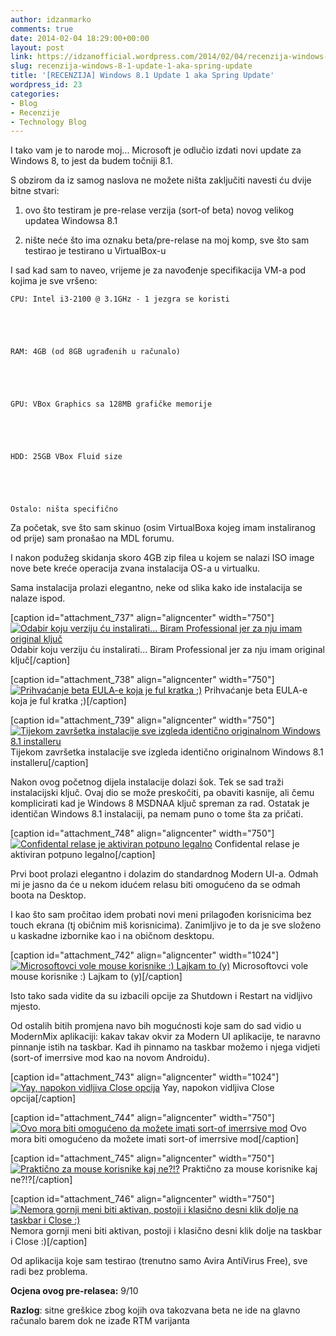 ```yaml
---
author: idzanmarko
comments: true
date: 2014-02-04 18:29:00+00:00
layout: post
link: https://idzanofficial.wordpress.com/2014/02/04/recenzija-windows-8-1-update-1-aka-spring-update/
slug: recenzija-windows-8-1-update-1-aka-spring-update
title: '[RECENZIJA] Windows 8.1 Update 1 aka Spring Update'
wordpress_id: 23
categories:
- Blog
- Recenzije
- Technology Blog
---
```


I tako vam je to narode moj... Microsoft je odlučio izdati novi update za Windows 8, to jest da budem točniji 8.1.  
  
S obzirom da iz samog naslova ne možete ništa zaključiti navesti ću dvije bitne stvari:  
  
1) ovo što testiram je pre-relase verzija (sort-of beta) novog velikog updatea Windowsa 8.1  
  
2) nište neće što ima oznaku beta/pre-relase na moj komp, sve što sam testirao je testirano u VirtualBox-u  
  
I sad kad sam to naveo, vrijeme je za navođenje specifikacija VM-a pod kojima je sve vršeno:  
  

    
    CPU: Intel i3-2100 @ 3.1GHz - 1 jezgra se koristi

  
  

    
    RAM: 4GB (od 8GB ugrađenih u računalo)

  
  

    
    GPU: VBox Graphics sa 128MB grafičke memorije

  
  

    
    HDD: 25GB VBox Fluid size

  
  

    
    Ostalo: ništa specifično

  
  
  
  
Za početak, sve što sam skinuo (osim VirtualBoxa kojeg imam instaliranog od prije) sam pronašao na MDL forumu.  
  
I nakon podužeg skidanja skoro 4GB zip filea u kojem se nalazi ISO image nove bete kreće operacija zvana instalacija OS-a u virtualku.  
  
Sama instalacija prolazi elegantno, neke od slika kako ide instalacija se nalaze ispod.  
  
[caption id="attachment_737" align="aligncenter" width="750"][![Odabir koju verziju ću instalirati... Biram Professional jer za nju imam original ključ](http://www.markoidzan.from.hr/wp-content/uploads/2014/02/Screenshot_85-1024x837.jpg)](http://www.markoidzan.from.hr/wp-content/uploads/2014/02/Screenshot_85.jpg) Odabir koju verziju ću instalirati... Biram Professional jer za nju imam original ključ[/caption]  
  
  
  
[caption id="attachment_738" align="aligncenter" width="750"][![Prihvaćanje beta EULA-e koja je ful kratka ;)](http://www.markoidzan.from.hr/wp-content/uploads/2014/02/Screenshot_86-1024x843.jpg)](http://www.markoidzan.from.hr/wp-content/uploads/2014/02/Screenshot_86.jpg) Prihvaćanje beta EULA-e koja je ful kratka ;)[/caption]  
  
  
  
  
  
[caption id="attachment_739" align="aligncenter" width="750"][![Tijekom završetka instalacije sve izgleda identično originalnom Windows 8.1 installeru](http://www.markoidzan.from.hr/wp-content/uploads/2014/02/Screenshot_88-1024x835.jpg)](http://www.markoidzan.from.hr/wp-content/uploads/2014/02/Screenshot_88.jpg) Tijekom završetka instalacije sve izgleda identično originalnom Windows 8.1 installeru[/caption]  
  
  
  
Nakon ovog početnog dijela instalacije dolazi šok. Tek se sad traži instalacijski ključ. Ovaj dio se može preskočiti, pa obaviti kasnije, ali čemu komplicirati kad je Windows 8 MSDNAA ključ spreman za rad. Ostatak je identičan Windows 8.1 instalaciji, pa nemam puno o tome šta za pričati.  
  
[caption id="attachment_748" align="aligncenter" width="750"][![Confidental relase je aktiviran potpuno legalno](http://www.markoidzan.from.hr/wp-content/uploads/2014/02/Screenshot-11-1024x735.png)](http://www.markoidzan.from.hr/wp-content/uploads/2014/02/Screenshot-11.png) Confidental relase je aktiviran potpuno legalno[/caption]  
  
Prvi boot prolazi elegantno i dolazim do standardnog Modern UI-a. Odmah mi je jasno da će u nekom idućem relasu biti omogućeno da se odmah boota na Desktop.  
  
I kao što sam pročitao idem probati novi meni prilagođen korisnicima bez touch ekrana (tj običnim miš korisnicima). Zanimljivo je to da je sve složeno u kaskadne izbornike kao i na običnom desktopu.  
  
  
  
[caption id="attachment_742" align="aligncenter" width="1024"][![Microsoftovci vole mouse korisnike :) Lajkam to (y)](http://www.markoidzan.from.hr/wp-content/uploads/2014/02/Screenshot-8.png)](http://www.markoidzan.from.hr/wp-content/uploads/2014/02/Screenshot-8.png) Microsoftovci vole mouse korisnike :) Lajkam to (y)[/caption]  
  
Isto tako sada vidite da su izbacili opcije za Shutdown i Restart na vidljivo mjesto.  
  
Od ostalih bitih promjena navo bih mogućnosti koje sam do sad vidio u ModernMix aplikaciji: kakav takav okvir za Modern UI aplikacije, te naravno pinnanje istih na taskbar. Kad ih pinnamo na taskbar možemo i njega vidjeti (sort-of imerrsive mod kao na novom Androidu).  
  
[caption id="attachment_743" align="aligncenter" width="1024"][![Yay, napokon vidljiva Close opcija](http://www.markoidzan.from.hr/wp-content/uploads/2014/02/Screenshot-9.png)](http://www.markoidzan.from.hr/wp-content/uploads/2014/02/Screenshot-9.png) Yay, napokon vidljiva Close opcija[/caption]  
  
[caption id="attachment_744" align="aligncenter" width="750"][![Ovo mora biti omogućeno da možete imati sort-of imerrsive mod](http://www.markoidzan.from.hr/wp-content/uploads/2014/02/Screenshot-12-1024x735.png)](http://www.markoidzan.from.hr/wp-content/uploads/2014/02/Screenshot-12.png) Ovo mora biti omogućeno da možete imati sort-of imerrsive mod[/caption]  
  
[caption id="attachment_745" align="aligncenter" width="750"][![Praktično za mouse korisnike kaj ne?!?](http://www.markoidzan.from.hr/wp-content/uploads/2014/02/Screenshot-15-1024x735.png)](http://www.markoidzan.from.hr/wp-content/uploads/2014/02/Screenshot-15.png) Praktično za mouse korisnike kaj ne?!?[/caption]  
  
[caption id="attachment_746" align="aligncenter" width="750"][![Nemora gornji meni biti aktivan, postoji i klasično desni klik dolje na taskbar i Close :)](http://www.markoidzan.from.hr/wp-content/uploads/2014/02/Screenshot-19-1024x735.png)](http://www.markoidzan.from.hr/wp-content/uploads/2014/02/Screenshot-19.png) Nemora gornji meni biti aktivan, postoji i klasično desni klik dolje na taskbar i Close :)[/caption]  
  
Od aplikacija koje sam testirao (trenutno samo Avira AntiVirus Free), sve radi bez problema.  
  
**Ocjena ovog pre-relasea:** 9/10  
  
**Razlog**: sitne greškice zbog kojih ova takozvana beta ne ide na glavno računalo barem dok ne izađe RTM varijanta  
  

